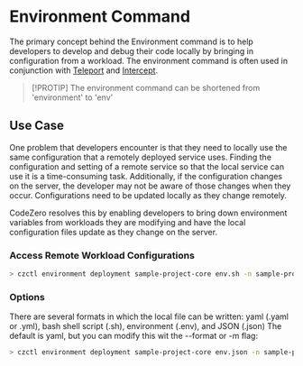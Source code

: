 # Environment Command

The primary concept behind the Environment command is to help developers to develop and debug their code locally by 
bringing in configuration from a workload.
The environment command is often used in conjunction with [Teleport](../concepts/teleport) and [Intercept](../concepts/intercept).

> [!PROTIP]
> The environment command can be shortened from 'environment' to 'env'

## Use Case

One problem that developers encounter is that they need to locally use the same configuration that a remotely deployed service uses.
Finding the configuration and setting of a remote service so that the local service can use it is a time-consuming task. 
Additionally, if the configuration changes on the server, the developer may not be aware of those changes when they occur.
Configurations need to be updated locally as they change remotely.

CodeZero resolves this by enabling developers to bring down environment variables from workloads they are modifying and
have the local configuration files update as they change on the server.

### Access Remote Workload Configurations

```bash
> czctl environment deployment sample-project-core env.sh -n sample-project
```

### Options

There are several formats in which the local file can be written: 
yaml (.yaml or .yml), bash shell script (.sh), environment (.env), and JSON (.json)
The default is yaml, but you can modify this wit the --format or -m flag:

```bash
> czctl environment deployment sample-project-core env.json -n sample-project --format json
```
